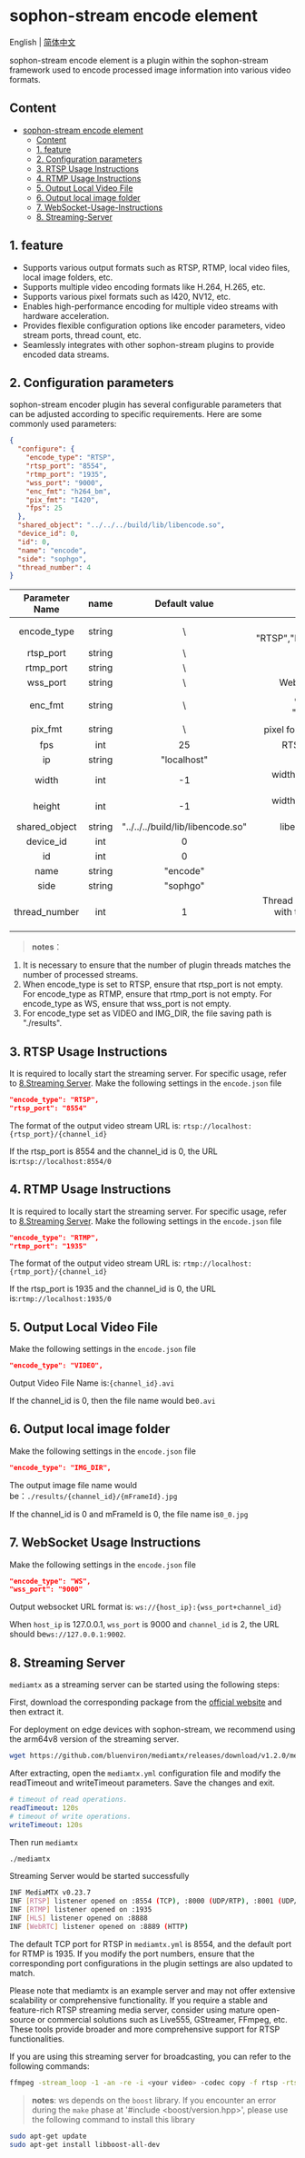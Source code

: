 # sophon-stream encode element

English | [简体中文](README.md)

sophon-stream encode element is a plugin within the sophon-stream framework used to encode processed image information into various video formats.

## Content
- [sophon-stream encode element](#sophon-stream-encode-element)
  - [Content](#Content)
  - [1. feature](#1-feature)
  - [2. Configuration parameters](#2-Configuration-parameters)
  - [3. RTSP Usage Instructions](#3-RTSP-Usage-Instructions)
  - [4. RTMP Usage Instructions](#4-RTMP-Usage-Instructions)
  - [5. Output Local Video File](#5-Output-Local-Video-File)
  - [6. Output local image folder](#6-Output-local-image-folder)
  - [7. WebSocket-Usage-Instructions](#7-WebSocket-Usage-Instructions)
  - [8. Streaming-Server](#8-Streaming-Server)

## 1. feature
* Supports various output formats such as RTSP, RTMP, local video files, local image folders, etc.
* Supports multiple video encoding formats like H.264, H.265, etc.
* Supports various pixel formats such as I420, NV12, etc.
* Enables high-performance encoding for multiple video streams with hardware acceleration.
* Provides flexible configuration options like encoder parameters, video stream ports, thread count, etc.
* Seamlessly integrates with other sophon-stream plugins to provide encoded data streams.


## 2. Configuration parameters
sophon-stream encoder plugin has several configurable parameters that can be adjusted according to specific requirements. Here are some commonly used parameters:

```json
{
  "configure": {
    "encode_type": "RTSP",
    "rtsp_port": "8554",
    "rtmp_port": "1935",
    "wss_port": "9000",
    "enc_fmt": "h264_bm",
    "pix_fmt": "I420",
    "fps": 25
  },
  "shared_object": "../../../build/lib/libencode.so",
  "device_id": 0,
  "id": 0,
  "name": "encode",
  "side": "sophgo",
  "thread_number": 4
}
```

| Parameter Name|  name  |        Default value             |                        Description                       |
| :-----------: | :----: | :-------------------------------: | :-----------------------------------------------------: |
|  encode_type  | string |                \                 | output format，include "RTSP","RTMP","VIDEO","IMG_DIR","WS" |
|   rtsp_port   | string |                \                 |                        rtsp port                        |
|   rtmp_port   | string |                \                 |                        rtmp port                        |
|   wss_port    | string |                \                 |                WebSocket server starting port           |
|    enc_fmt    | string |                \                 |       encode format，include "h264_bm"，"h265_bm"       |
|    pix_fmt    | string |                \                 |             pixel format，include "I420"，"NV12"        |
|      fps      |  int  |                25                 |                  RTSP,RTMP,VIDEO frame rate             |
|      ip       | string |             "localhost"           |                       ip of stream server              |
|     width     | int    |               -1                 |           width of encoder output, default to img.width  |
|     height     | int    |               -1                 |           width of encoder output, default to img.height  |
| shared_object | string | "../../../build/lib/libencode.so" |                  libencode dynamic library path        |
|   device_id   |  int  |                 0                 |                       tpu device id                     |
|      id       |  int  |                 0                 |                       element id                        |
|     name      | string |             "encode"              |                      element name                      |
|     side      | string |             "sophgo"              |                      device type                       |
| thread_number |  int  |                 1           |  Thread number, it should be consistent with the number of streams being processed. |

> **notes**：
1. It is necessary to ensure that the number of plugin threads matches the number of processed streams.
2. When encode_type is set to RTSP, ensure that rtsp_port is not empty. For encode_type as RTMP, ensure that rtmp_port is not empty. For encode_type as WS, ensure that wss_port is not empty.
3. For encode_type set as VIDEO and IMG_DIR, the file saving path is "./results".


## 3. RTSP Usage Instructions
It is required to locally start the streaming server. For specific usage, refer to [8.Streaming Server](#8-Streaming-Server).
Make the following settings in the `encode.json` file
```json
"encode_type": "RTSP",
"rtsp_port": "8554"
```

The format of the output video stream URL is: `rtsp://localhost:{rtsp_port}/{channel_id}`

If the rtsp_port is 8554 and the channel_id is 0, the URL is:`rtsp://localhost:8554/0`

## 4. RTMP Usage Instructions
It is required to locally start the streaming server. For specific usage, refer to [8.Streaming Server](#8-Streaming-Server).
Make the following settings in the `encode.json` file
```json
"encode_type": "RTMP",
"rtmp_port": "1935"
```

The format of the output video stream URL is: `rtmp://localhost:{rtmp_port}/{channel_id}`

If the rtsp_port is 1935 and the channel_id is 0, the URL is:`rtmp://localhost:1935/0`

## 5. Output Local Video File
Make the following settings in the `encode.json` file
```json
"encode_type": "VIDEO",
```

Output Video File Name is:`{channel_id}.avi`

If the channel_id is 0, then the file name would be`0.avi`

## 6. Output local image folder
Make the following settings in the `encode.json` file
```json
"encode_type": "IMG_DIR",
```

The output image file name would be：`./results/{channel_id}/{mFrameId}.jpg`

If the channel_id is 0 and mFrameId is 0, the file name is`0_0.jpg`

## 7. WebSocket Usage Instructions
Make the following settings in the `encode.json` file
```json
"encode_type": "WS",
"wss_port": "9000"
```

Output websocket URL format is: `ws://{host_ip}:{wss_port+channel_id}`

When `host_ip` is 127.0.0.1, `wss_port` is 9000 and `channel_id` is 2, the URL should be`ws://127.0.0.1:9002`.

## 8. Streaming Server
`mediamtx` as a streaming server can be started using the following steps:

First, download the corresponding package from the [official website](https://github.com/bluenviron/mediamtx/releases) and then extract it.

For deployment on edge devices with sophon-stream, we recommend using the arm64v8 version of the streaming server. 

```bash
wget https://github.com/bluenviron/mediamtx/releases/download/v1.2.0/mediamtx_v1.2.0_linux_arm64v8.tar.gz
```

After extracting, open the `mediamtx.yml` configuration file and modify the readTimeout and writeTimeout parameters. Save the changes and exit.
```yml
# timeout of read operations.
readTimeout: 120s
# timeout of write operations.
writeTimeout: 120s
```

Then run `mediamtx`
```bash
./mediamtx
```

Streaming Server would be started successfully
```bash
INF MediaMTX v0.23.7
INF [RTSP] listener opened on :8554 (TCP), :8000 (UDP/RTP), :8001 (UDP/RTCP)
INF [RTMP] listener opened on :1935
INF [HLS] listener opened on :8888
INF [WebRTC] listener opened on :8889 (HTTP)
```


The default TCP port for RTSP in `mediamtx.yml` is 8554, and the default port for RTMP is 1935. If you modify the port numbers, ensure that the corresponding port configurations in the plugin settings are also updated to match.

Please note that mediamtx is an example server and may not offer extensive scalability or comprehensive functionality. If you require a stable and feature-rich RTSP streaming media server, consider using mature open-source or commercial solutions such as Live555, GStreamer, FFmpeg, etc. These tools provide broader and more comprehensive support for RTSP functionalities.

If you are using this streaming server for broadcasting, you can refer to the following commands:
```bash
ffmpeg -stream_loop -1 -an -re -i <your video> -codec copy -f rtsp -rtsp_transport tcp rtsp://localhost:8554/1
```

> **notes**:
ws depends on the `boost` library. If you encounter an error during the `make` phase at '#include <boost/version.hpp>', please use the following command to install this library
```bash
sudo apt-get update 
sudo apt-get install libboost-all-dev
```
